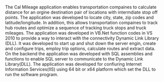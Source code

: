 The Cal Mileage application enables transportation compaines to calculate distance for an orgine destination pair of locations 
with intermdiate stop off points. The application was developed to locate city, state, zip codes and latitude/longitude. 
In addition, this allows transportation compaines to track hub routes and optimize a sequence of tracking truck stops and truck mileages.
The application was developed in VB.Net function codes in VS 2010 to provide a way to interact with the connectivity Dynamic Link Library (DLL).
It was developed to start up and shut down the server engin, create and configure trips, employ trip options, calculate routes and extract data.
On the backend the application was developed with SQL assemblies and functions to enable SQL server to communicate to the Dynamic Link Library(DLL).
The application was developed for confiuring Internet Information Services(IIS) using 64 bit or x64 platform which set the DLL to run the software program.

